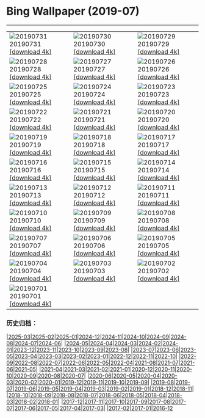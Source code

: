 # Bing Wallpaper (2019-07)
**************

<table><tr><td><img class="wallpaper" src="https://www.bing.com/th?id=OHR.LavaFlows_ZH-CN4235925500_1920x1080.jpg" alt="20190731"> 20190731 <a class="wallpaper_link" href="https://www.bing.com/th?id=OHR.LavaFlows_ZH-CN4235925500_UHD.jpg">[download 4k]</a></td><td><img class="wallpaper" src="https://www.bing.com/th?id=OHR.TreeTower_ZH-CN4181961177_1920x1080.jpg" alt="20190730"> 20190730 <a class="wallpaper_link" href="https://www.bing.com/th?id=OHR.TreeTower_ZH-CN4181961177_UHD.jpg">[download 4k]</a></td><td><img class="wallpaper" src="https://www.bing.com/th?id=OHR.TortoiseMigration_ZH-CN4128473636_1920x1080.jpg" alt="20190729"> 20190729 <a class="wallpaper_link" href="https://www.bing.com/th?id=OHR.TortoiseMigration_ZH-CN4128473636_UHD.jpg">[download 4k]</a></td></tr><tr><td><img class="wallpaper" src="https://www.bing.com/th?id=OHR.TrilliumLake_ZH-CN4079462365_1920x1080.jpg" alt="20190728"> 20190728 <a class="wallpaper_link" href="https://www.bing.com/th?id=OHR.TrilliumLake_ZH-CN4079462365_UHD.jpg">[download 4k]</a></td><td><img class="wallpaper" src="https://www.bing.com/th?id=OHR.PuffinSkomer_ZH-CN4039641381_1920x1080.jpg" alt="20190727"> 20190727 <a class="wallpaper_link" href="https://www.bing.com/th?id=OHR.PuffinSkomer_ZH-CN4039641381_UHD.jpg">[download 4k]</a></td><td><img class="wallpaper" src="https://www.bing.com/th?id=OHR.CahuitaNP_ZH-CN3985565209_1920x1080.jpg" alt="20190726"> 20190726 <a class="wallpaper_link" href="https://www.bing.com/th?id=OHR.CahuitaNP_ZH-CN3985565209_UHD.jpg">[download 4k]</a></td></tr><tr><td><img class="wallpaper" src="https://www.bing.com/th?id=OHR.ElkFallsBridge_ZH-CN3921681387_1920x1080.jpg" alt="20190725"> 20190725 <a class="wallpaper_link" href="https://www.bing.com/th?id=OHR.ElkFallsBridge_ZH-CN3921681387_UHD.jpg">[download 4k]</a></td><td><img class="wallpaper" src="https://www.bing.com/th?id=OHR.CathedralMountBuffalo_ZH-CN4341947983_1920x1080.jpg" alt="20190724"> 20190724 <a class="wallpaper_link" href="https://www.bing.com/th?id=OHR.CathedralMountBuffalo_ZH-CN4341947983_UHD.jpg">[download 4k]</a></td><td><img class="wallpaper" src="https://www.bing.com/th?id=OHR.MeerkatMob_ZH-CN3788674757_1920x1080.jpg" alt="20190723"> 20190723 <a class="wallpaper_link" href="https://www.bing.com/th?id=OHR.MeerkatMob_ZH-CN3788674757_UHD.jpg">[download 4k]</a></td></tr><tr><td><img class="wallpaper" src="https://www.bing.com/th?id=OHR.Skywalk_ZH-CN3725661090_1920x1080.jpg" alt="20190722"> 20190722 <a class="wallpaper_link" href="https://www.bing.com/th?id=OHR.Skywalk_ZH-CN3725661090_UHD.jpg">[download 4k]</a></td><td><img class="wallpaper" src="https://www.bing.com/th?id=OHR.SardiniaHawkMoth_ZH-CN3672906054_1920x1080.jpg" alt="20190721"> 20190721 <a class="wallpaper_link" href="https://www.bing.com/th?id=OHR.SardiniaHawkMoth_ZH-CN3672906054_UHD.jpg">[download 4k]</a></td><td><img class="wallpaper" src="https://www.bing.com/th?id=OHR.BuckinghamSummer_ZH-CN3519250117_1920x1080.jpg" alt="20190720"> 20190720 <a class="wallpaper_link" href="https://www.bing.com/th?id=OHR.BuckinghamSummer_ZH-CN3519250117_UHD.jpg">[download 4k]</a></td></tr><tr><td><img class="wallpaper" src="https://www.bing.com/th?id=OHR.MiquelonPanorama_ZH-CN3614818937_1920x1080.jpg" alt="20190719"> 20190719 <a class="wallpaper_link" href="https://www.bing.com/th?id=OHR.MiquelonPanorama_ZH-CN3614818937_UHD.jpg">[download 4k]</a></td><td><img class="wallpaper" src="https://www.bing.com/th?id=OHR.GodsGarden_ZH-CN3317703606_1920x1080.jpg" alt="20190718"> 20190718 <a class="wallpaper_link" href="https://www.bing.com/th?id=OHR.GodsGarden_ZH-CN3317703606_UHD.jpg">[download 4k]</a></td><td><img class="wallpaper" src="https://www.bing.com/th?id=OHR.LeatherbackTT_ZH-CN5495532728_1920x1080.jpg" alt="20190717"> 20190717 <a class="wallpaper_link" href="https://www.bing.com/th?id=OHR.LeatherbackTT_ZH-CN5495532728_UHD.jpg">[download 4k]</a></td></tr><tr><td><img class="wallpaper" src="https://www.bing.com/th?id=OHR.Narrenmuehle_ZH-CN5582540867_1920x1080.jpg" alt="20190716"> 20190716 <a class="wallpaper_link" href="https://www.bing.com/th?id=OHR.Narrenmuehle_ZH-CN5582540867_UHD.jpg">[download 4k]</a></td><td><img class="wallpaper" src="https://www.bing.com/th?id=OHR.VulpesVulpes_ZH-CN5650159325_1920x1080.jpg" alt="20190715"> 20190715 <a class="wallpaper_link" href="https://www.bing.com/th?id=OHR.VulpesVulpes_ZH-CN5650159325_UHD.jpg">[download 4k]</a></td><td><img class="wallpaper" src="https://www.bing.com/th?id=OHR.Ushitukiiwa_ZH-CN5710944706_1920x1080.jpg" alt="20190714"> 20190714 <a class="wallpaper_link" href="https://www.bing.com/th?id=OHR.Ushitukiiwa_ZH-CN5710944706_UHD.jpg">[download 4k]</a></td></tr><tr><td><img class="wallpaper" src="https://www.bing.com/th?id=OHR.WaterperryGardens_ZH-CN5767279278_1920x1080.jpg" alt="20190713"> 20190713 <a class="wallpaper_link" href="https://www.bing.com/th?id=OHR.WaterperryGardens_ZH-CN5767279278_UHD.jpg">[download 4k]</a></td><td><img class="wallpaper" src="https://www.bing.com/th?id=OHR.CradleMountain_ZH-CN5817437189_1920x1080.jpg" alt="20190712"> 20190712 <a class="wallpaper_link" href="https://www.bing.com/th?id=OHR.CradleMountain_ZH-CN5817437189_UHD.jpg">[download 4k]</a></td><td><img class="wallpaper" src="https://www.bing.com/th?id=OHR.NightofNights_ZH-CN5872572560_1920x1080.jpg" alt="20190711"> 20190711 <a class="wallpaper_link" href="https://www.bing.com/th?id=OHR.NightofNights_ZH-CN5872572560_UHD.jpg">[download 4k]</a></td></tr><tr><td><img class="wallpaper" src="https://www.bing.com/th?id=OHR.IndiaLitSpace_ZH-CN5941074986_1920x1080.jpg" alt="20190710"> 20190710 <a class="wallpaper_link" href="https://www.bing.com/th?id=OHR.IndiaLitSpace_ZH-CN5941074986_UHD.jpg">[download 4k]</a></td><td><img class="wallpaper" src="https://www.bing.com/th?id=OHR.KingsWalkway_ZH-CN5988888672_1920x1080.jpg" alt="20190709"> 20190709 <a class="wallpaper_link" href="https://www.bing.com/th?id=OHR.KingsWalkway_ZH-CN5988888672_UHD.jpg">[download 4k]</a></td><td><img class="wallpaper" src="https://www.bing.com/th?id=OHR.JaguarPantanal_ZH-CN6062516404_1920x1080.jpg" alt="20190708"> 20190708 <a class="wallpaper_link" href="https://www.bing.com/th?id=OHR.JaguarPantanal_ZH-CN6062516404_UHD.jpg">[download 4k]</a></td></tr><tr><td><img class="wallpaper" src="https://www.bing.com/th?id=OHR.ChefchaouenMorocco_ZH-CN6127993429_1920x1080.jpg" alt="20190707"> 20190707 <a class="wallpaper_link" href="https://www.bing.com/th?id=OHR.ChefchaouenMorocco_ZH-CN6127993429_UHD.jpg">[download 4k]</a></td><td><img class="wallpaper" src="https://www.bing.com/th?id=OHR.WesternArcticHerd_ZH-CN6254887608_1920x1080.jpg" alt="20190706"> 20190706 <a class="wallpaper_link" href="https://www.bing.com/th?id=OHR.WesternArcticHerd_ZH-CN6254887608_UHD.jpg">[download 4k]</a></td><td><img class="wallpaper" src="https://www.bing.com/th?id=OHR.SommerCalviCorsica_ZH-CN6313433064_1920x1080.jpg" alt="20190705"> 20190705 <a class="wallpaper_link" href="https://www.bing.com/th?id=OHR.SommerCalviCorsica_ZH-CN6313433064_UHD.jpg">[download 4k]</a></td></tr><tr><td><img class="wallpaper" src="https://www.bing.com/th?id=OHR.PeelCastle_ZH-CN6366204379_1920x1080.jpg" alt="20190704"> 20190704 <a class="wallpaper_link" href="https://www.bing.com/th?id=OHR.PeelCastle_ZH-CN6366204379_UHD.jpg">[download 4k]</a></td><td><img class="wallpaper" src="https://www.bing.com/th?id=OHR.SalcombeDevon_ZH-CN5806331292_1920x1080.jpg" alt="20190703"> 20190703 <a class="wallpaper_link" href="https://www.bing.com/th?id=OHR.SalcombeDevon_ZH-CN5806331292_UHD.jpg">[download 4k]</a></td><td><img class="wallpaper" src="https://www.bing.com/th?id=OHR.Transfagarasan_ZH-CN5760731327_1920x1080.jpg" alt="20190702"> 20190702 <a class="wallpaper_link" href="https://www.bing.com/th?id=OHR.Transfagarasan_ZH-CN5760731327_UHD.jpg">[download 4k]</a></td></tr><tr><td><img class="wallpaper" src="https://www.bing.com/th?id=OHR.BailysBeads_ZH-CN5728297739_1920x1080.jpg" alt="20190701"> 20190701 <a class="wallpaper_link" href="https://www.bing.com/th?id=OHR.BailysBeads_ZH-CN5728297739_UHD.jpg">[download 4k]</a></td><td></td><td></td></tr></table>

### 历史归档：

|[2025-03](/../2025-03/2025-03.md)|[2025-02](/../2025-02/2025-02.md)|[2025-01](/../2025-01/2025-01.md)|[2024-12](/../2024-12/2024-12.md)|[2024-11](/../2024-11/2024-11.md)|[2024-10](/../2024-10/2024-10.md)|[2024-09](/../2024-09/2024-09.md)|[2024-08](/../2024-08/2024-08.md)|[2024-07](/../2024-07/2024-07.md)|[2024-06](/../2024-06/2024-06.md)|
|[2024-05](/../2024-05/2024-05.md)|[2024-04](/../2024-04/2024-04.md)|[2024-03](/../2024-03/2024-03.md)|[2024-02](/../2024-02/2024-02.md)|[2024-01](/../2024-01/2024-01.md)|[2023-12](/../2023-12/2023-12.md)|[2023-11](/../2023-11/2023-11.md)|[2023-10](/../2023-10/2023-10.md)|[2023-09](/../2023-09/2023-09.md)|[2023-08](/../2023-08/2023-08.md)|
|[2023-07](/../2023-07/2023-07.md)|[2023-06](/../2023-06/2023-06.md)|[2023-05](/../2023-05/2023-05.md)|[2023-04](/../2023-04/2023-04.md)|[2023-03](/../2023-03/2023-03.md)|[2023-02](/../2023-02/2023-02.md)|[2023-01](/../2023-01/2023-01.md)|[2022-12](/../2022-12/2022-12.md)|[2022-11](/../2022-11/2022-11.md)|[2022-10](/../2022-10/2022-10.md)|
|[2022-09](/../2022-09/2022-09.md)|[2022-08](/../2022-08/2022-08.md)|[2022-07](/../2022-07/2022-07.md)|[2022-06](/../2022-06/2022-06.md)|[2022-05](/../2022-05/2022-05.md)|[2022-04](/../2022-04/2022-04.md)|[2021-08](/../2021-08/2021-08.md)|[2021-07](/../2021-07/2021-07.md)|[2021-06](/../2021-06/2021-06.md)|[2021-05](/../2021-05/2021-05.md)|
|[2021-04](/../2021-04/2021-04.md)|[2021-03](/../2021-03/2021-03.md)|[2021-02](/../2021-02/2021-02.md)|[2021-01](/../2021-01/2021-01.md)|[2020-12](/../2020-12/2020-12.md)|[2020-11](/../2020-11/2020-11.md)|[2020-10](/../2020-10/2020-10.md)|[2020-09](/../2020-09/2020-09.md)|[2020-08](/../2020-08/2020-08.md)|[2020-07](/../2020-07/2020-07.md)|
|[2020-06](/../2020-06/2020-06.md)|[2020-05](/../2020-05/2020-05.md)|[2020-04](/../2020-04/2020-04.md)|[2020-03](/../2020-03/2020-03.md)|[2020-02](/../2020-02/2020-02.md)|[2020-01](/../2020-01/2020-01.md)|[2019-12](/../2019-12/2019-12.md)|[2019-11](/../2019-11/2019-11.md)|[2019-10](/../2019-10/2019-10.md)|[2019-09](/../2019-09/2019-09.md)|
|[2019-08](/../2019-08/2019-08.md)|[2019-07](/2019-07.md)|[2019-06](/../2019-06/2019-06.md)|[2019-05](/../2019-05/2019-05.md)|[2019-04](/../2019-04/2019-04.md)|[2019-03](/../2019-03/2019-03.md)|[2019-02](/../2019-02/2019-02.md)|[2019-01](/../2019-01/2019-01.md)|[2018-12](/../2018-12/2018-12.md)|[2018-11](/../2018-11/2018-11.md)|
|[2018-10](/../2018-10/2018-10.md)|[2018-09](/../2018-09/2018-09.md)|[2018-08](/../2018-08/2018-08.md)|[2018-07](/../2018-07/2018-07.md)|[2018-06](/../2018-06/2018-06.md)|[2018-05](/../2018-05/2018-05.md)|[2018-04](/../2018-04/2018-04.md)|[2018-03](/../2018-03/2018-03.md)|[2018-02](/../2018-02/2018-02.md)|[2018-01](/../2018-01/2018-01.md)|
|[2017-12](/../2017-12/2017-12.md)|[2017-11](/../2017-11/2017-11.md)|[2017-10](/../2017-10/2017-10.md)|[2017-09](/../2017-09/2017-09.md)|[2017-08](/../2017-08/2017-08.md)|[2017-07](/../2017-07/2017-07.md)|[2017-06](/../2017-06/2017-06.md)|[2017-05](/../2017-05/2017-05.md)|[2017-04](/../2017-04/2017-04.md)|[2017-03](/../2017-03/2017-03.md)|
|[2017-02](/../2017-02/2017-02.md)|[2017-01](/../2017-01/2017-01.md)|[2016-12](/../2016-12/2016-12.md)